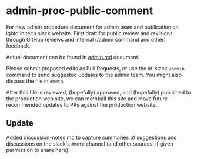 # admin-proc-public-comment
For new admin procedure document for admin team and publication on lgbtq in tech slack website. First draft for public review and revisions through GitHub reviews and internal (/admin command and other) feedback.

Actual document can be found in [admin.md](admin.md) document.

Please submit proposed edits as Pull Requests, or use the in-slack `/admin` command to send suggested updates to the admin team. You might also discuss the file in `#meta`.

After this file is reviewed, (hopefully) approved, and (hopefully) published to the production web site, we can mothball this site and move future recommended updates to PRs against the production website.

## Update
Added [discussion-notes.md](discussion-notes.md) to capture summaries of suggestions and discussions on the slack's `#meta` channel (and other sources, if given permission to share here).

